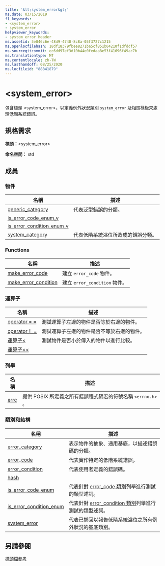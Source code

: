 ```yaml
---
title: '&lt;system_error&gt;'
ms.date: 03/15/2019
f1_keywords:
- <system_error>
- system_error
helpviewer_keywords:
- system_error header
ms.assetid: 5e046c6e-48d9-4740-8c8a-05f3727c1215
ms.openlocfilehash: 18df18379fbee8271ba5cf851b04210f1dfddf57
ms.sourcegitcommit: ec6dd97ef3d10b44e0fedaa8e53f41696f49ac7b
ms.translationtype: MT
ms.contentlocale: zh-TW
ms.lasthandoff: 08/25/2020
ms.locfileid: "88841879"
---
```

# <a name="ltsystem_errorgt"></a>&lt;system_error&gt;

包含標頭 \<system_error>，以定義例外狀況類別 `system_error` 及相關樣板來處理低階系統錯誤。

## <a name="requirements"></a>規格需求

**標頭：**\<system_error>

**命名空間：** std

## <a name="members"></a>成員

### <a name="objects"></a>物件

|名稱|描述|
|-|-|
|[generic_category](../standard-library/system-error-functions.md#generic_category)|代表泛型錯誤的分類。|
|[is_error_code_enum_v](../standard-library/system-error-functions.md#is_error_code_enum_v)||
|[is_error_condition_enum_v](../standard-library/system-error-functions.md#is_error_condition_enum_v)||
|[system_category](../standard-library/system-error-functions.md#system_category)|代表低階系統溢位所造成的錯誤分類。|

### <a name="functions"></a>Functions

|名稱|描述|
|-|-|
|[make_error_code](../standard-library/system-error-functions.md#make_error_code)|建立 `error_code` 物件。|
|[make_error_condition](../standard-library/system-error-functions.md#make_error_condition)|建立 `error_condition` 物件。|

### <a name="operators"></a>運算子

|名稱|描述|
|-|-|
|[operator = =](../standard-library/system-error-operators.md#op_eq_eq)|測試運算子左邊的物件是否等於右邊的物件。|
|[operator！ =](../standard-library/system-error-operators.md#op_neq)|測試運算子左邊的物件是否不等於右邊的物件。|
|[運算子<](../standard-library/system-error-operators.md#op_lt)|測試物件是否小於傳入的物件以進行比較。|
|[運算子<<](../standard-library/system-error-operators.md#op_ostream)||

### <a name="enums"></a>列舉

|名稱|描述|
|-|-|
|[errc](../standard-library/system-error-enums.md#errc)|提供 POSIX 所定義之所有錯誤程式碼宏的符號名稱 `<errno.h>` 。|

### <a name="classes-and-structs"></a>類別和結構

|名稱|描述|
|-|-|
|[error_category](../standard-library/error-category-class.md)|表示物件的抽象、通用基底，以描述錯誤碼的分類。|
|[error_code](../standard-library/error-code-class.md)|代表實作特定的低階系統錯誤。|
|[error_condition](../standard-library/error-condition-class.md)|代表使用者定義的錯誤碼。|
|[hash](../standard-library/hash-structure.md#system_error)||
|[is_error_code_enum](../standard-library/is-error-code-enum-class.md)|代表針對 [error_code 類別](../standard-library/error-code-class.md)列舉進行測試的類型述詞。|
|[is_error_condition_enum](../standard-library/is-error-condition-enum-class.md)|代表針對 [error_condition 類別](../standard-library/error-condition-class.md)列舉進行測試的類型述詞。|
|[system_error](../standard-library/system-error-class.md)|代表已擲回以報告低階系統溢位之所有例外狀況的基底類別。|

## <a name="see-also"></a>另請參閱

[標頭檔參考](../standard-library/cpp-standard-library-header-files.md)
